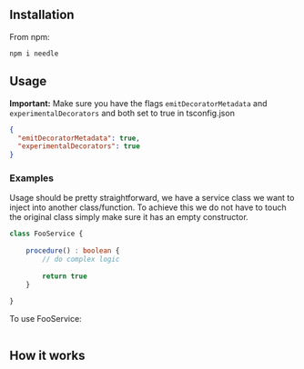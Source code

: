 

## Installation

From npm:

```commandline
npm i needle
```

## Usage

**Important:** Make sure you have the flags `emitDecoratorMetadata` and `experimentalDecorators` and both set to true in tsconfig.json

```json
{
  "emitDecoratorMetadata": true,
  "experimentalDecorators": true
}
```

### Examples

Usage should be pretty straightforward, we have a service class we want to inject into another class/function. To achieve this we do not have to touch the original class simply make sure it has an empty constructor.

```typescript
class FooService {
    
    procedure() : boolean {
        // do complex logic
        
        return true
    }
    
}
```

To use FooService:

```typescript

```




## How it works